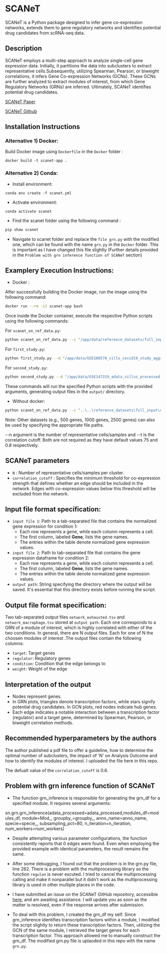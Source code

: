# SCANeT

SCANeT is a Python package designed to infer gene co-expression networks, extends them to gene regulatory networks and identifies potential drug candidates from scRNA-seq data.

## Description

SCANeT employs a multi-step approach to analyze single-cell gene expression data. Initially, it partitions the data into subclusters to extract representative cells.Subsequently, utilizing Spearman, Pearson, or biweight correlations, it infers Gene Co-expression Networks (GCNs). These GCNs are further analyzed to extract modules of interest, from which Gene Regulatory Networks (GRNs) are inferred. Ultimately, SCANeT identifies potential drug candidates.

[SCANeT Paper](https://academic.oup.com/bioinformatics/article/39/11/btad644/7325353)

[SCANeT Github](https://github.com/oubounyt/SCANet)


## Installation Instructions

### Alternative 1) Docker:

Build Docker image using `Dockerfile` in the `Docker` folder :
```
docker build -t scanet-app .
```


### Alternative 2) Conda:

- Install environment: 
```
conda env create -f scanet.yml
```
- Activate environment:
```
conda activate scanet
```
- Find the scanet folder using the following command :
  
```bash
pip show scanet
```

-  Navigate to scanet folder and replace the `file grn.py` with the modified one, which can be found with the name `grn.py` in the `Docker` folder. This is important as I have changed this file slightly (Further details provided in the `Problem with grn inference function of SCANeT` section)


## Examplery Execution Instructions:

- Docker :
  
After successfully building the Docker image, run the image using the following command:

```bash
docker run --rm -it scanet-app bash
```
Once inside the Docker container, execute the respective Python scripts using the following commands:

For `scanet_on_ref_data.py`:

```bash
python scanet_on_ref_data.py --c "/app/data/reference_datasets/full_input/out_CD8_exhausted.tsv" --d "/app/data/reference_datasets/full_input/out_Macrophages.tsv" --o "output/" --n 75 --t 0.8
```

For `first_study.py`:

```bash
python first_study.py --d "/app/data/GSE180578_cillo_covid19_study_aggregrated_annotated_data.h5ad" --c "/app/data/Supplementary file 3.csv" --o "output/"
```

For `second_study.py`:

```bash
python second_study.py --d "/app/data/GSE147319_adata_villus_processed.h5ad" --o "output/"
```
These commands will run the specified Python scripts with the provided arguments, generating output files in the `output/` directory.

- Without docker:

```bash
python scanet_on_ref_data.py --c "..\..\reference_datasets\full_input\out_CD8_exhausted.tsv" --d "..\..\reference_datasets\full_input\out_Macrophages.tsv" --o ".\" --n 75 --t 0.8
```

Note: Other datasets (e.g., 500 genes, 1000 genes, 2500 genes) can also be used by specifying the appropriate file paths.

--n argument is the number of representative cells/samples and --t is the correlation cutoff. Both are not required as they have default values 75 and 0.8 respectively.

## SCANeT parameters

- `N` : Number of representative cells/samples per cluster.
- `correlation_cutoff` : Specifies the minimum threshold for co-expression strength that defines whether an edge should be included in the network. Edges with co-expression values below this threshold will be excluded from the network.


## Input file format specification:

- `input file 1`:  Path to a tab-separated file that contains the normalized gene expression for condition 1:
    - Each row represents a gene, while each column represents a cell. 
    - The first column, labeled **Gene**, lists the gene names.
    - The entries within the table denote normalized gene expression values.
- `input file 2`: Path to tab-separated file that contains the gene expression dataframe for condition 2:
    - Each row represents a gene, while each column represents a cell. 
    - The first column, labeled **Gene**, lists the gene names.
    - The entries within the table denote normalized gene expression values.
- `output path`: String specifying the directory where the output will be saved. It's essential that this directory exists before running the script.

## Output file format specification:

Two tab-separated output files `network_exhausted.tsv` and `network_macrophage.tsv` stored at `output path`. Each one corresponds to a GRN of a module of interest, which is highly correlated with either of the two conditions. In general, there are N output files. Each for one of N the choosen modules of interest .The output files contain the following columns:
- `target`: Target genes
- `regulator`: Regulatory genes
- `condition`: Condition that the edge belongs to
- `weight`: Weight of the edge

## Interpretation of the output

- Nodes represent genes.
- In GRN plots, triangles denote transcription factors, while stars signify potential drug candidates. In GCN plots, red nodes indicate hub genes.
- Each edge indicates a notable interaction between a transcription factor (regulator) and a target gene, determined by Spearman, Pearson, or biweight correlation methods.

## Recommended hyperparameters by the authors

The author published a pdf file to offer a guideline, how to determine the optimal number of subclusters, the impact of 'N' on Analysis Outcome and how to identify the modules of interest. I uploaded the file here in this repo.

The defualt value of the `correlation_cutoff` is 0.6.

## Problem with grn inference function of SCANeT

- The function grn_inference is responsible for generating the grn_df for a specified module. It requires several arguments:

sn.grn.grn_inference(adata_processed=adata_processed,modules_df=modules_df, module=Mod_, groupby_=groupby_, anno_name=anno_name, specie=specie_, subsampling_pct=80, n_iteration=n_iteration, num_workers=num_workers)

- Despite attempting various parameter configurations, the function consistently reports that 0 edges were found. Even when employing the provided example with identical parameters, the result remains the same.

- After some debugging, I found out that the problem is in the grn.py file, line 262. There is a problem with the multiprocessing library so the function `regulon` is never excuted. I tried to cancel the multiprocessing calling and make it nonparallel but it didn't work as the multiprocessing library is used in other multiple places in the code.

- I have submitted an issue on the SCANeT GitHub repository, accessible [here](https://github.com/oubounyt/SCANet/issues/8), and am awaiting assistance. I will update you as soon as the matter is resolved, even if the response arrives after submission.


- To deal with this problem, I created the grn_df my self. Since grn_inference identifies transcription factors within a module, I modified the script slightly to return these transcription factors. Then, utilizing the GCN of the same module, I retrieved the target genes for each transcription factor. This approach allowed me to manually construct the grn_df. The modified grn.py file is uplaoded in this repo with the name `grn.py`.





